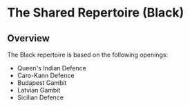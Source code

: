 The Shared Repertoire (Black)
==========

Overview
-----------

The Black repertoire is based on the following openings:

* Queen's Indian Defence
* Caro-Kann Defence
* Budapest Gambit
* Latvian Gambit
* Sicilian Defence
